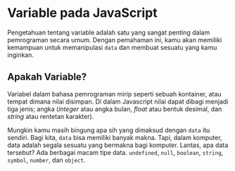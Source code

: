 # Variable pada JavaScript

 Pengetahuan tentang variable adalah satu yang sangat penting dalam pemrograman secara umum. Dengan pemahaman ini, kamu akan memiliki kemampuan untuk memanipulasi ```data``` dan membuat sesuatu yang kamu inginkan.

## Apakah Variable?

 Variabel dalam bahasa pemrograman mirip seperti sebuah kontainer, atau tempat dimana nilai disimpan. Di dalam Javascript nilai dapat dibagi menjadi tiga jenis; angka (*integer* atau angka bulan, *float* atau bentuk desimal, dan *string* atau rentetan karakter).

 Mungkin kamu masih bingung apa sih yang dimaksud dengan ```data``` itu sendiri. Bagi kita, ```data``` bisa memiliki banyak makna. Tapi, dalam komputer, data adalah segala sesuatu yang bermakna bagi komputer. Lantas, apa data tersebut? Ada berbagai macam tipe data. ```undefined```, ```null```, ```boolean```, ```string```, ```symbol```, ```number```, dan ```object```. 
 